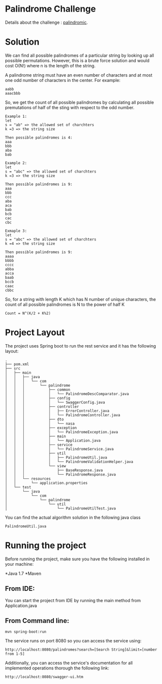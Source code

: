 Palindrome Challenge
====================
Details about the challenge : [palindromic](https://github.com/ZillionGroup/coding-challenges/blob/master/palindrome/README.md).


Solution 
========
We can find all possible palindromes of a particular string by looking up all possible permutations. However, this is a brute force solution and would cost O(N!) where n is the length of the string. 

A palindrome string must have an even number of characters and at most one odd number of characters in the center. For example: 
```
aabb
aaacbbb
```

So, we get the count  of all possible palindromes by calculating all possible premutations of half of the sting with respect to the odd number.
```
Example 1: 
let 
s = "ab" => the allowed set of charchters 
k =3 => the string size

Then possible palindromes is 4:
aaa
bbb
aba
bab

Example 2: 
let 
s = "abc" => the allowed set of charchters 
k =3 => the string size

Then possible palindromes is 9: 
aaa
bbb
ccc
aba
aca
bab
bcb
cac
cbc

Exmaple 3: 
let 
s = "abc" => the allowed set of charchters 
k =4 => the string size

Then possible palindromes is 9:
aaaa
bbbb
cccc
abba
acca
baab
bccb
caac
cbbc

```


So, for a string with length K which has N number of unique characters, the count  of all possible palindromes is  N to the power of half K 

```
Count = N^(K/2 + K%2)

```


Project Layout
=============
The project uses Spring boot to run the rest service and it has the following layout: 
```
.
├── pom.xml
├── src
│   ├── main
│   │   ├── java
│   │   │   └── com
│   │   │       └── palindrome
│   │   │           ├── common
│   │   │           │   └── PalindromeDescComparator.java
│   │   │           ├── config
│   │   │           │   └── SwaggerConfig.java
│   │   │           ├── controller
│   │   │           │   ├── ErrorController.java
│   │   │           │   └── PalindromeController.java
│   │   │           ├── dto
│   │   │           │   └── nasa
│   │   │           ├── exception
│   │   │           │   └── PalindromeException.java
│   │   │           ├── main
│   │   │           │   └── Application.java
│   │   │           ├── service
│   │   │           │   └── PalindromeService.java
│   │   │           ├── util
│   │   │           │   ├── PalindromeUtil.java
│   │   │           │   └── PalindromeValidationHelper.java
│   │   │           └── view
│   │   │               ├── BaseResponse.java
│   │   │               └── PalindromeResponse.java
│   │   └── resources
│   │       └── application.properties
│   └── test
│       └── java
│           └── com
│               └── palindrome
│                   └── util
│                       └── PalindromeUtilTest.java
```


You can find the actual algorithm solution in the following java class 
```
PalindromeUtil.java
```

Running the project
======================
Before running the project, make sure you have the following installed in your machine: 

*Java 1.7
*Maven

From IDE:
--------
You can start the project from IDE by running the main method from Application.java 

From Command line:
-----------------
```
mvn spring-boot:run
```


The service runs on port 8080 so you can access the service using:  

```
http://localhost:8080/palindromes?search=[Search String]&limit=[number from 1-5]
```


Additionally, you can access the service's documentation for all implemented operations thorough the following link:
 
```
http://localhost:8080/swagger-ui.htm

````


